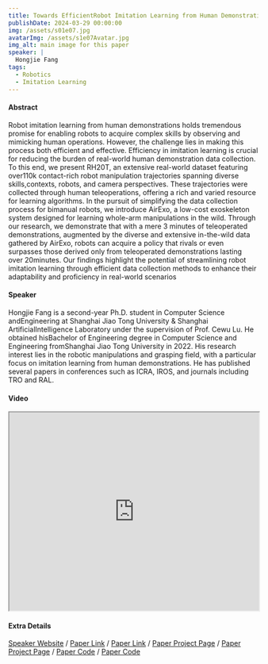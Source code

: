 ```yaml
---
title: Towards EfficientRobot Imitation Learning from Human Demonstrations
publishDate: 2024-03-29 00:00:00
img: /assets/s01e07.jpg
avatarImg: /assets/s1e07Avatar.jpg
img_alt: main image for this paper
speaker: |
  Hongjie Fang
tags:
  - Robotics
  - Imitation Learning
---
```


#### Abstract

Robot imitation learning from human demonstrations holds tremendous promise for enabling robots to acquire complex skills by observing and mimicking human operations. However, the challenge lies in making this process both efficient and effective. Efficiency in imitation learning is crucial for reducing the burden of real-world human demonstration data collection. To this end, we present RH20T, an extensive real-world dataset featuring over110k contact-rich robot manipulation trajectories spanning diverse skills,contexts, robots, and camera perspectives. These trajectories were collected through human teleoperations, offering a rich and varied resource for learning algorithms. In the pursuit of simplifying the data collection process for bimanual robots, we introduce AirExo, a low-cost exoskeleton system designed for learning whole-arm manipulations in the wild. Through our research, we demonstrate that with a mere 3 minutes of teleoperated demonstrations, augmented by the diverse and extensive in-the-wild data gathered by AirExo, robots can acquire a policy that rivals or even surpasses those derived only from teleoperated demonstrations lasting over 20minutes. Our findings highlight the potential of streamlining robot imitation learning through efficient data collection methods to enhance their adaptability and proficiency in real-world scenarios

#### Speaker

Hongjie Fang is a second-year Ph.D. student in Computer Science andEngineering at Shanghai Jiao Tong University &amp; Shanghai ArtificialIntelligence Laboratory under the supervision of Prof. Cewu Lu. He obtained hisBachelor of Engineering degree in Computer Science and Engineering fromShanghai Jiao Tong University in 2022. His research interest lies in the robotic manipulations and grasping field, with a particular focus on imitation learning from human demonstrations. He has published several papers in conferences such as ICRA, IROS, and journals including TRO and RAL.

#### Video

<iframe width="100%" height="400px"
src="https://www.youtube.com/embed/46YvkX_a1Ig" style="display: block; margin: 0 auto;">
</iframe>

#### Extra Details

[Speaker Website](https://tonyfang.net/) / [Paper Link](https://arxiv.org/abs/2309.1497) / [Paper Link](https://arxiv.org/abs/2307.00595) / [Paper Project Page](https://airexo.github.io/) / [Paper Project Page](https://rh20t.github.io/) / [Paper Code](https://github.com/AirExo/collector) / [Paper Code](https://github.com/rh20t/rh20t_api)
